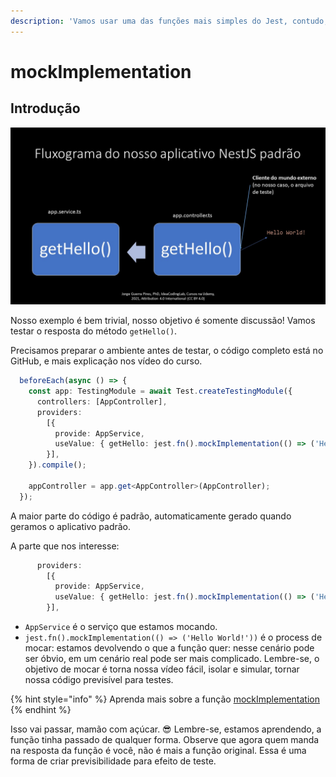 ```yaml
---
description: 'Vamos usar uma das funções mais simples do Jest, contudo, bastante importante'
---
```


# mockImplementation

## Introdução

![Sequ&#xEA;ncia de eventos quando chamamos o m&#xE9;todo getHello\(\)](../../../.gitbook/assets/fig-3.jpg)

Nosso exemplo é bem trivial, nosso objetivo é somente discussão! Vamos testar o resposta do método `getHello()`.

Precisamos preparar o ambiente antes de testar, o código completo está no GitHub, e mais explicação nos vídeo do curso. 

```typescript
  beforeEach(async () => {
    const app: TestingModule = await Test.createTestingModule({
      controllers: [AppController],
      providers:
        [{
          provide: AppService,
          useValue: { getHello: jest.fn().mockImplementation(() => ('Hello World!')) }
        }],
    }).compile();

    appController = app.get<AppController>(AppController);
  });

```

A maior parte do código é padrão, automaticamente gerado quando geramos o aplicativo padrão. 

A parte que nos interesse:

```typescript
      providers:
        [{
          provide: AppService,
          useValue: { getHello: jest.fn().mockImplementation(() => ('Hello World!')) }
        }],

```

* `AppService` é o serviço que estamos mocando.
* `jest.fn().mockImplementation(() => ('Hello World!'))` é o process de mocar: estamos devolvendo o que a função quer: nesse cenário pode ser óbvio, em um cenário real pode ser mais complicado. Lembre-se, o objetivo de mocar é torna nossa vídeo fácil, isolar e simular, tornar nossa código previsível para testes. 

{% hint style="info" %}
Aprenda mais sobre a função [mockImplementation](https://jestjs.io/docs/mock-function-api#mockfnmockresolvedvaluevalue)
{% endhint %}

Isso vai passar, mamão com açúcar. 😎 Lembre-se, estamos aprendendo, a função tinha passado de qualquer forma. Observe que agora quem manda na resposta da função é você, não é mais a função original. Essa é uma forma de criar previsibilidade para efeito de teste. 





